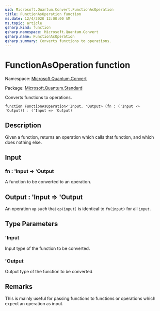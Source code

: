 ```yaml
---
uid: Microsoft.Quantum.Convert.FunctionAsOperation
title: FunctionAsOperation function
ms.date: 12/4/2020 12:00:00 AM
ms.topic: article
qsharp.kind: function
qsharp.namespace: Microsoft.Quantum.Convert
qsharp.name: FunctionAsOperation
qsharp.summary: Converts functions to operations.
---
```


# FunctionAsOperation function

Namespace: [Microsoft.Quantum.Convert](xref:Microsoft.Quantum.Convert)

Package: [Microsoft.Quantum.Standard](https://nuget.org/packages/Microsoft.Quantum.Standard)


Converts functions to operations.

```qsharp
function FunctionAsOperation<'Input, 'Output> (fn : ('Input -> 'Output)) : ('Input => 'Output)
```


## Description

Given a function, returns an operation which calls that function,and which does nothing else.

## Input

### fn : 'Input -> 'Output

A function to be converted to an operation.



## Output : 'Input => 'Output 

An operation `op` such that `op(input)` is identical to `fn(input)`for all `input`.

## Type Parameters

### 'Input

Input type of the function to be converted.
### 'Output

Output type of the function to be converted.

## Remarks

This is mainly useful for passing functions to functions or operationswhich expect an operation as input.
